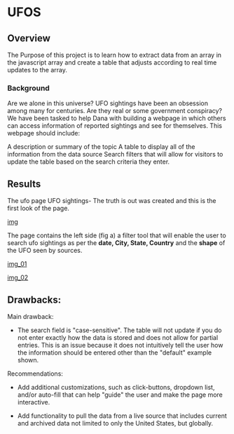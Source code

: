 # UFOS
## Overview
The Purpose of this project is to learn how to extract data from an array in the javascript array and create a table that adjusts according to real time updates to the array.

### Background
Are we alone in this universe? UFO sightings have been an obsession among many for centuries. Are they real or some government conspiracy? We have been tasked to help Dana with building a webpage in which others can access information of reported sightings and see for themselves. This webpage should include:

A description or summary of the topic
A table to display all of the information from the data source
Search filters that will allow for visitors to update the table based on the search criteria they enter.

## Results
The ufo page UFO sightings- The truth is out was created and this is the first look of the page.

 [img](ufo_page_firstlook.jpg)

The page contains the left side (fig a) a filter tool that will enable the user to search ufo sightings as per the **date, City, State, Country** and the **shape** of the UFO seen by sources.

[img_01](basic_page.jpg)

[img_02](benton_filter.jpg)


## Drawbacks:

Main drawback:

* The search field is "case-sensitive". The table will not update if you do not enter exactly how the data is stored and does not allow for partial entries. This is an issue because it does not intuitively tell the user how the information should be entered other than the "default" example shown.

Recommendations:
* Add additional customizations, such as click-buttons, dropdown list, and/or auto-fill that can help "guide" the user and make the page more interactive.

* Add functionality to pull the data from a live source that includes current and archived data not limited to only the United States, but globally.
